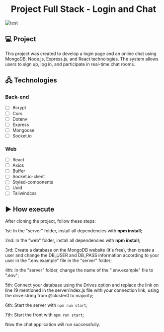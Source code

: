 <h1 align="center">
    Project Full Stack - Login and Chat
</h1>

![test](https://github.com/Douglasvmatos/chat-realtime/assets/105434742/76609d1a-942c-4729-8358-3c7c265eb79d)

## 💻 Project

This project was created to develop a login page and an online chat using MongoDB, Node.js, Express.js, and React technologies. The system allows users to sign up, log in, and participate in real-time chat rooms.

## 🖧 Technologies

### Back-end
-   [ ] Bcrypt
-   [ ] Cors
-   [ ] Dotenv
-   [ ] Express
-   [ ] Mongoose
-   [ ] Socket.io

### Web
-   [ ] React
-   [ ] Axios
-   [ ] Buffer
-   [ ] Socket.io-client
-   [ ] Styled-components
-   [ ] Uuid
-   [ ] Tailwindcss

## ▶️ How execute

After cloning the project, follow these steps:

1st: In the "server" folder, install all dependencies with **npm install**;

2nd: In the "web" folder, install all dependencies with **npm install**;

3rd: Create a database on the MongoDB website (it's free), then create a user and change the DB_USER and DB_PASS information according to your user in the ".env.example" file in the "server" folder;

4th: In the "server" folder, change the name of the ".env.example" file to ".env";

5th: Connect your database using the Drives option and replace the link on line 19 mentioned in the server/index.js file with your connection link, using the drive string from @cluster0 to majority;

6th: Start the server with ``npm run start``;

7th: Start the front with ``npm run start``;

Now the chat application will run successfully.

